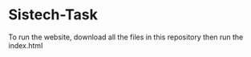 ﻿# Sistech-Task
To run the website, download all the files in this repository then run the index.html
